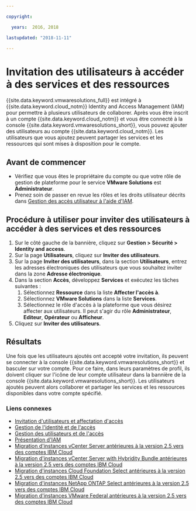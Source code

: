 ```yaml
---

copyright:

  years:  2016, 2018

lastupdated: "2018-11-11"

---
```


# Invitation des utilisateurs à accéder à des services et des ressources

{{site.data.keyword.vmwaresolutions_full}} est intégré à {{site.data.keyword.cloud_notm}} Identity and Access Management (IAM) pour permettre à plusieurs utilisateurs de collaborer. Après vous être inscrit à un compte {{site.data.keyword.cloud_notm}} et vous être connecté à la console {{site.data.keyword.vmwaresolutions_short}}, vous pouvez ajouter des utilisateurs au compte {{site.data.keyword.cloud_notm}}. Les utilisateurs que vous ajoutez peuvent partager les services et les ressources qui sont mises à disposition pour le compte.

## Avant de commencer

* Vérifiez que vous êtes le propriétaire du compte ou que votre rôle de gestion de plateforme pour le service **VMware Solutions** est **Administrateur**.
* Prenez soin de passer en revue les rôles et les droits utilisateur décrits dans [Gestion des accès utilisateur à l'aide d'IAM](iam.html).

## Procédure à utiliser pour inviter des utilisateurs à accéder à des services et des ressources

1. Sur le côté gauche de la bannière, cliquez sur **Gestion > Sécurité > Identity and access**.
2. Sur la page **Utilisateurs**, cliquez sur **Inviter des utilisateurs**.
3. Sur la page **Inviter des utilisateurs**, dans la section **Utilisateurs**, entrez les adresses électroniques des utilisateurs que vous souhaitez inviter dans la zone **Adresse électronique**.
4. Dans la section **Accès**, développez **Services** et exécutez les tâches suivantes :
   1. Sélectionnez **Ressource** dans la liste **Affecter l'accès à**.
   2. Sélectionnez **VMware Solutions** dans la liste **Services**.
   3. Sélectionnez le rôle d'accès à la plateforme que vous désirez affecter aux utilisateurs. Il peut s'agir du rôle **Administrateur**, **Editeur**, **Opérateur** ou **Afficheur**.
5. Cliquez sur **Inviter des utilisateurs**.

## Résultats

Une fois que les utilisateurs ajoutés ont accepté votre invitation, ils peuvent se connecter à la console {{site.data.keyword.vmwaresolutions_short}} et basculer sur votre compte. Pour ce faire, dans leurs paramètres de profil, ils doivent cliquer sur l'icône de leur compte utilisateur dans la bannière de la console {{site.data.keyword.vmwaresolutions_short}}. Les utilisateurs ajoutés peuvent alors collaborer et partager les services et les ressources disponibles dans votre compte spécifié.

### Liens connexes

* [Invitation d'utilisateurs et affectation d'accès](../../../iam/iamuserinv.html)
* [Gestion de l'identité et de l'accès](../../../iam/quickstart.html)
* [Gestion des utilisateurs et de l'accès](../../../iam/iamusermanage.html)
* [Présentation d'IAM](../../../iam/index.html)
* [Migration d'instances vCenter Server antérieures à la version 2.5 vers des comptes IBM Cloud](../vcenter/vc_addinstancetousraccount.html)
* [Migration d'instances vCenter Server with Hybridity Bundle antérieures à la version 2.5 vers des comptes IBM Cloud](../vcenter/vc_hybrid_addinstancetousraccount.html)
* [Migration d'instances Cloud Foundation Select antérieures à la version 2.5 vers des comptes IBM Cloud](../sddc/sd_addinstancetousraccount.html)
* [Migration d'instances NetApp ONTAP Select antérieures à la version 2.5 vers des comptes IBM Cloud](../netapp/np_addinstancetousraccount.html)
* [Migration d'instances VMware Federal antérieures à la version 2.5 vers des comptes IBM Cloud](../vcenter/vc_fed_addinstancetousraccount.html)
